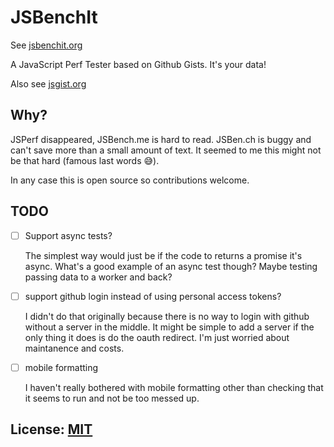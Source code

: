 # JSBenchIt

See [jsbenchit.org](https://jsbenchit.org)

A JavaScript Perf Tester based on Github Gists.
It's your data!

Also see [jsgist.org](https://jsgist.org)

## Why? 

JSPerf disappeared, JSBench.me is hard to read. JSBen.ch
is buggy and can't save more than a small amount of text.
It seemed to me this might not be that hard (famous last words 😅).

In any case this is open source so contributions welcome.

## TODO

- [ ] Support async tests?

  The simplest way would just be if the code to returns a promise it's async.
  What's a good example of an async test though? Maybe testing
  passing data to a worker and back?

- [ ] support github login instead of using personal access tokens?

   I didn't do that originally because there is no way to login
   with github without a server in the middle. It might be simple
   to add a server if the only thing it does is do the oauth
   redirect. I'm just worried about maintanence and costs.
   
- [ ] mobile formatting

   I haven't really bothered with mobile formatting other than
   checking that it seems to run and not be too messed up.

## License: [MIT](LICENSE.md)
